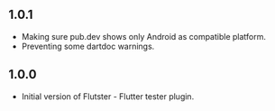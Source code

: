 ## 1.0.1

* Making sure pub.dev shows only Android as compatible platform.
* Preventing some dartdoc warnings.

## 1.0.0

* Initial version of Flutster - Flutter tester plugin.
